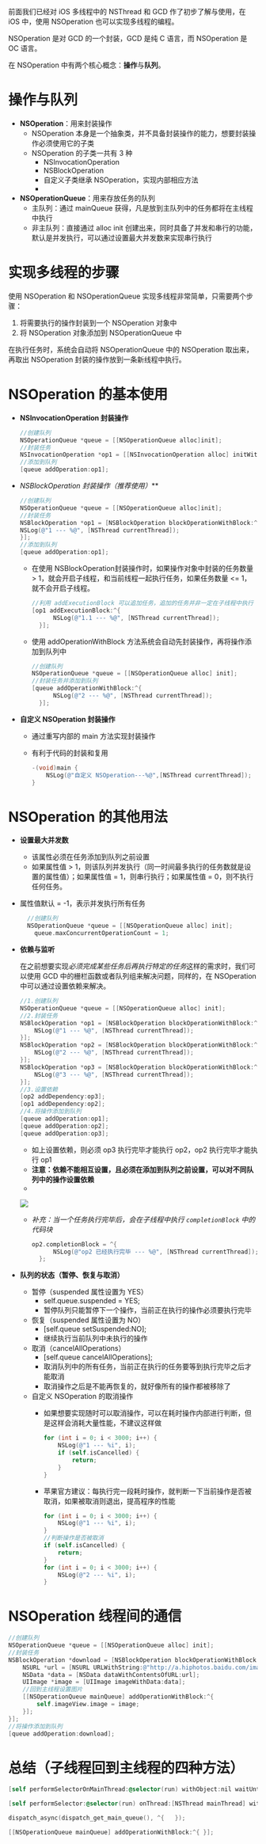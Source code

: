 前面我们已经对 iOS 多线程中的 NSThread 和 GCD 作了初步了解与使用，在 iOS 中，使用 NSOperation 也可以实现多线程的编程。

NSOperation 是对 GCD 的一个封装，GCD 是纯 C 语言，而 NSOperation 是 OC 语言。

在 NSOperation 中有两个核心概念：**操作**与**队列**。

# 操作与队列

- **NSOperation**：用来封装操作
	- NSOperation 本身是一个抽象类，并不具备封装操作的能力，想要封装操作必须使用它的子类
	- NSOperation 的子类一共有 3 种
		- NSInvocationOperation
		- NSBlockOperation
		- 自定义子类继承 NSOperation，实现内部相应方法
		- 
- **NSOperationQueue**：用来存放任务的队列
	- 主队列：通过 mainQueue 获得，凡是放到主队列中的任务都将在主线程中执行
	- 非主队列：直接通过 alloc init 创建出来，同时具备了并发和串行的功能，默认是并发执行，可以通过设置最大并发数来实现串行执行

# 实现多线程的步骤

使用 NSOperation 和 NSOperationQueue 实现多线程非常简单，只需要两个步骤：

1. 将需要执行的操作封装到一个 NSOperation 对象中
2. 将 NSOperation 对象添加到 NSOperationQueue 中

在执行任务时，系统会自动将 NSOperationQueue 中的 NSOperation 取出来，再取出 NSOperation 封装的操作放到一条新线程中执行。

# NSOperation 的基本使用

- **NSInvocationOperation 封装操作**

	```objective-c
    //创建队列
    NSOperationQueue *queue = [[NSOperationQueue alloc]init];
    //封装任务
    NSInvocationOperation *op1 = [[NSInvocationOperation alloc] initWithTarget:self selector:@selector(run) object:nil];
    //添加到队列
    [queue addOperation:op1];
	```
	
- **NSBlockOperation 封装操作*（推荐使用）***

	```objective-c
    //创建队列
    NSOperationQueue *queue = [[NSOperationQueue alloc]init];
    //封装任务
    NSBlockOperation *op1 = [NSBlockOperation blockOperationWithBlock:^{
    NSLog(@"1 --- %@", [NSThread currentThread]);
    }];
    //添加到队列
    [queue addOperation:op1];
	```
	
	- 在使用 NSBlockOperation封装操作时，如果操作对象中封装的任务数量 > 1，就会开启子线程，和当前线程一起执行任务，如果任务数量 <= 1，就不会开启子线程。
	
		```objective-c
    	//利用 addExecutionBlock 可以追加任务，追加的任务并非一定在子线程中执行
    	[op1 addExecutionBlock:^{
              NSLog(@"1.1 --- %@", [NSThread currentThread]);
          }];
		```
		
	- 使用 addOperationWithBlock 方法系统会自动先封装操作，再将操作添加到队列中
	
		```objective-c
    	//创建队列
    	NSOperationQueue *queue = [[NSOperationQueue alloc] init];
    	//封装任务并添加到队列
    	[queue addOperationWithBlock:^{
              NSLog(@"2 --- %@", [NSThread currentThread]);
          }];
		```
	
- **自定义 NSOperation 封装操作**
	- 通过重写内部的 main 方法实现封装操作
	- 有利于代码的封装和复用
		
		```objective-c
    	-(void)main {
    	    NSLog(@"自定义 NSOperation---%@",[NSThread currentThread]);
    	}
		```

# NSOperation 的其他用法

- **设置最大并发数**
	
	- 该属性必须在任务添加到队列之前设置
	- 如果属性值 > 1，则该队列并发执行（同一时间最多执行的任务数就是设置的属性值）；如果属性值 = 1，则串行执行；如果属性值 = 0，则不执行任何任务。
- 属性值默认 = -1，表示并发执行所有任务
	
  ```objective-c
    //创建队列
    NSOperationQueue *queue = [[NSOperationQueue alloc] init];
	  queue.maxConcurrentOperationCount = 1;
	```
	
- **依赖与监听**

	在之前想要实现*必须完成某些任务后再执行特定的任务*这样的需求时，我们可以使用 GCD 中的栅栏函数或者队列组来解决问题，同样的，在 NSOperation 中可以通过设置依赖来解决。
	
	```objective-c
    //1.创建队列
    NSOperationQueue *queue = [[NSOperationQueue alloc] init];
    //2.封装任务
    NSBlockOperation *op1 = [NSBlockOperation blockOperationWithBlock:^{
        NSLog(@"1 --- %@", [NSThread currentThread]);
    }];
    NSBlockOperation *op2 = [NSBlockOperation blockOperationWithBlock:^{
        NSLog(@"2 --- %@", [NSThread currentThread]);
    }];
    NSBlockOperation *op3 = [NSBlockOperation blockOperationWithBlock:^{
        NSLog(@"3 --- %@", [NSThread currentThread]);
    }];
    //3.设置依赖
    [op2 addDependency:op3];
    [op1 addDependency:op2];
    //4.将操作添加到队列
    [queue addOperation:op1];
    [queue addOperation:op2];
    [queue addOperation:op3];
	```
	
	- 如上设置依赖，则必须 op3 执行完毕才能执行 op2，op2 执行完毕才能执行 op1
	- **注意：依赖不能相互设置，且必须在添加到队列之前设置，可以对不同队列中的操作设置依赖**
	- 
	![](http://upload-images.jianshu.io/upload_images/2997426-91be5ab8806a2df9.png)
	
	- *补充：当一个任务执行完毕后，会在子线程中执行 `completionBlock` 中的代码块*
	
		```objective-c
    	op2.completionBlock = ^{
              NSLog(@"op2 已经执行完毕 --- %@", [NSThread currentThread]);
          };
		```
	
- **队列的状态（暂停、恢复与取消）**
	- 暂停（suspended 属性设置为 YES）
		- self.queue.suspended = YES;
		- 暂停队列只能暂停下一个操作，当前正在执行的操作必须要执行完毕
	- 恢复（suspended 属性设置为 NO）
		- [self.queue setSuspended:NO];
		- 继续执行当前队列中未执行的操作
	- 取消（cancelAllOperations）
		- [self.queue cancelAllOperations];
		- 取消队列中的所有任务，当前正在执行的任务要等到执行完毕之后才能取消
		- 取消操作之后是不能再恢复的，就好像所有的操作都被移除了
	- 自定义 NSOperation 的取消操作
		- 如果想要实现随时可以取消操作，可以在耗时操作内部进行判断，但是这样会消耗大量性能，不建议这样做
		
			```objective-c
    		for (int i = 0; i < 3000; i++) {
    	    	NSLog(@"1 --- %i", i);
           		if (self.isCancelled) {
           		    return;
           		}
           	}
			```
			
		- 苹果官方建议：每执行完一段耗时操作，就判断一下当前操作是否被取消，如果被取消则退出，提高程序的性能
		
			```objective-c
    		for (int i = 0; i < 3000; i++) {
    		    NSLog(@"1 --- %i", i);
    		}
    		//判断操作是否被取消
    		if (self.isCancelled) {
    		    return;
    		}
    		for (int i = 0; i < 3000; i++) {
    		    NSLog(@"2 --- %i", i);
    		}
			```

# **NSOperation 线程间的通信**

```objective-c
//创建队列
NSOperationQueue *queue = [[NSOperationQueue alloc] init];
//封装任务
NSBlockOperation *download = [NSBlockOperation blockOperationWithBlock:^{
    NSURL *url = [NSURL URLWithString:@"http://a.hiphotos.baidu.com/image/pic/item/7acb0a46f21fbe091bd6251369600c338744ad29.jpg"];
    NSData *data = [NSData dataWithContentsOfURL:url];
    UIImage *image = [UIImage imageWithData:data];
    //回到主线程设置图片     
    [[NSOperationQueue mainQueue] addOperationWithBlock:^{
        self.imageView.image = image;
    }];
}];
//将操作添加到队列
[queue addOperation:download];
```

# 总结（子线程回到主线程的四种方法）

```objective-c
[self performSelectorOnMainThread:@selector(run) withObject:nil waitUntilDone:YES];
```

```objective-c
[self performSelector:@selector(run) onThread:[NSThread mainThread] withObject:nil waitUntilDone:YES];
```

```objective-c
dispatch_async(dispatch_get_main_queue(), ^{   });
```

```objective-c
[[NSOperationQueue mainQueue] addOperationWithBlock:^{ }];
```

